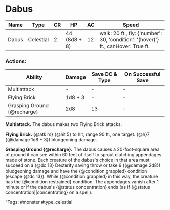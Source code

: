 # Dabus

| Name | Type | CR | HP | AC | Speed |
|------|------|----|----|----|-------|
| Dabus | Celestial | 2 | 44 (8d8 + 8) | 12 | walk: 20 ft., fly: {'number': 30, 'condition': '(hover)'} ft., canHover: True ft. |

### Actions:

| Ability | Damage | Save DC & Type | On Successful Save |
|---------|--------|----------------|--------------------|
| Multiattack | - | - | - |
| Flying Brick | 1d8 + 3 | - | - |
| Grasping Ground {@recharge} | 2d8 | 13 | - |


**Multiattack.** The dabus makes two Flying Brick attacks.

**Flying Brick.** {@atk rs} {@hit 5} to hit, range 90 ft., one target. {@h}7 ({@damage 1d8 + 3}) bludgeoning damage.

**Grasping Ground {@recharge}.** The dabus causes a 20-foot-square area of ground it can see within 60 feet of itself to sprout clutching appendages made of stone. Each creature of the dabus's choice in that area must succeed on a {@dc 13} Dexterity saving throw or take 9 ({@damage 2d8}) bludgeoning damage and have the {@condition grappled} condition (escape {@dc 13}). While {@condition grappled} in this way, the creature has the {@condition restrained} condition. The appendages vanish after 1 minute or if the dabus's {@status concentration} ends (as if {@status concentration||concentrating} on a spell).

^Tags: #monster #type_celestial